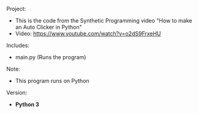 Project: 
- This is the code from the Synthetic Programming video "How to make an Auto Clicker in Python"
- Video: https://www.youtube.com/watch?v=o2dS9FrxeHU

Includes:
- main.py (Runs the program)

Note: 
- This program runs on Python

Version:
- <b>Python 3</b>
